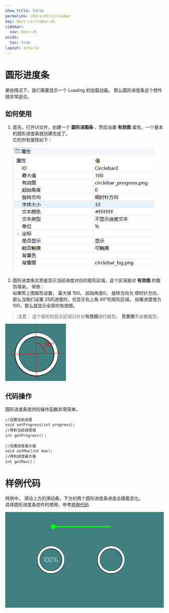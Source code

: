 ```yaml
---
show_title: false
permalink: /docs/zh/circlebar
key: docs-circlebar-zh
sidebar:
  nav: docs-zh
aside:
  toc: true
layout: article
---
```



#  圆形进度条
某些情况下，我们需要显示一个 Loading 的加载动画。 那么圆形进度条这个控件就非常适合。 

## 如何使用  
1. 首先，打开UI文件，创建一个 **圆形进图条** ，然后设置 **有效图** 属性。一个基本的圆形进度条就创建完成了。  
  它的所有属性如下：  
  
   ![](assets/circlebar/property.png)
  
2. 圆形进度条实质是显示当前进度对应的扇形区域，这个区域是对 **有效图** 的裁剪得来。 举例：  
如果照上图属性设置， 最大值 100， 起始角度0， 旋转方向为 顺时针方向，那么当我们设置 25的进度时，仅显示右上角 90°的扇形区域。 如果进度值为100，那么就显示全部的有效图。  
> 注意： 这个扇形的显示区域只针对**有效图**进行裁剪， **背景图**不会被裁剪。

   ![](assets/circlebar/location.png)

## 代码操作
圆形进度条提供的操作函数非常简单。    
```
//设置当前进度
void setProgress(int progress);
//得到当前进度值
int getProgress()；

//设置进度最大值
void setMax(int max);
//得到进度最大值
int getMax()；
```


# 样例代码
样例中， 滑动上方的滑动条，下方的两个圆形进度条进度会跟着变化。     
具体圆形进度条控件的使用，参考[样例代码](demo_download#demo_download)  

![](assets/circlebar/preview.png)  



